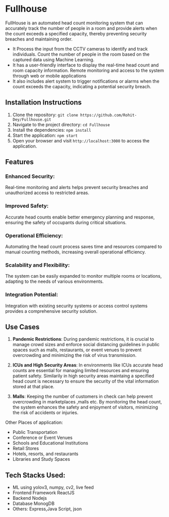 # Fullhouse

FullHouse is an automated head count monitoring system that can accurately track the number of people in a room and provide alerts when the count exceeds a specified capacity, thereby preventing security breaches and maintaining order.

- It Process the input from the CCTV cameras to identify and track individuals. Count the number of people in the room based on the captured data using Machine Learning.
- It has a user-friendly interface to display the real-time head count and room capacity information. Remote monitoring and access to the system through web or mobile applications
- It also includes alert system to trigger notifications or alarms when the count exceeds the capacity, indicating a potential security breach.

## Installation Instructions

1. Clone the repository: `git clone https://github.com/Rohit-Dey/Fullhouse.git`
2. Navigate to the project directory: `cd Fullhouse`
3. Install the dependencies: `npm install`
4. Start the application: `npm start`
5. Open your browser and visit `http://localhost:3000` to access the application.


## Features

### Enhanced Security: 
Real-time monitoring and alerts helps prevent security breaches and unauthorized access to restricted areas.

### Improved Safety: 
Accurate head counts enable better emergency planning and response, ensuring the safety of occupants during critical situations.

### Operational Efficiency: 
Automating the head count process saves time and resources compared to manual counting methods, increasing overall operational efficiency.

### Scalability and Flexibility: 
The system can be easily expanded to monitor multiple rooms or locations, adapting to the needs of various environments.

### Integration Potential: 
Integration with existing security systems or access control systems provides a comprehensive security solution.


## Use Cases

1. **Pandemic Restrictions**:
During pandemic restrictions, it is crucial to manage crowd sizes and enforce social 
distancing guidelines in public spaces such as malls, restaurants, or event venues to prevent overcrowding and minimizing the risk of virus transmission.

2. **ICUs and High Security Areas**:
In environments like ICUs accurate head counts are essential for managing limited resources and ensuring patient safety. Similarily in high security areas maintaing a specified head count is necessary to ensure the security of the vital information stored at that place.


3. **Malls**:
Keeping the number of customers in check can help prevent overcrowding in marketplaces ,malls etc. By monitoring the head count, the system enhances the safety and enjoyment of visitors, minimizing the risk of accidents or injuries.

Other Places of application:
- Public Transportation
- Conference or Event Venues
- Schools and Educational Institutions
- Retail Stores
- Hotels, resorts, and restaurants
- Libraries and Study Spaces


## Tech Stacks Used:
- ML using yolov3, numpy, cv2, live feed
- Frontend Framework ReactJS
- Backend Nodejs
- Database MonogDB
- Others: Express,Java Script, json


 
 
 
 
 
 
 
 
 
 
 
 
 
 
 
 
 
 
 
 
 
